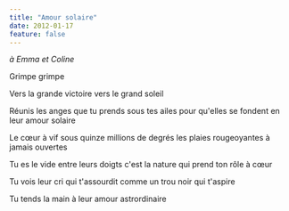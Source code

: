 ```yaml
---
title: "Amour solaire"
date: 2012-01-17
feature: false
---
```


*à Emma et Coline*

Grimpe
grimpe

Vers la grande victoire
vers le grand soleil

Réunis les anges que tu prends sous tes ailes
pour qu'elles se fondent en leur amour solaire

Le cœur à vif sous quinze millions de degrés
les plaies rougeoyantes à jamais ouvertes

Tu es le vide entre leurs doigts
c'est la nature qui prend ton rôle à cœur

Tu vois leur cri qui t'assourdit
comme un trou noir qui t'aspire

Tu tends la main
à leur amour astrordinaire
